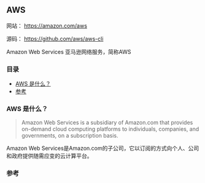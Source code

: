 ## AWS

网站： https://amazon.com/aws

源码： https://github.com/aws/aws-cli

Amazon Web Services 亚马逊网络服务，简称AWS

### 目录
* [AWS 是什么？](#AWS-是什么？)
* [参考](#参考)

### AWS 是什么？
> Amazon Web Services is a subsidiary of Amazon.com that provides on-demand cloud computing platforms to individuals, companies, and governments, on a subscription basis.

Amazon Web Services是Amazon.com的子公司，它以订阅的方式向个人、公司和政府提供随需应变的云计算平台。

### 参考